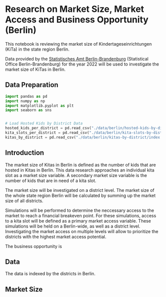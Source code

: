 # Research on Market Size, Market Access and Business Opportunity (Berlin)

This notebook is reviewing the market size of Kindertageseinrichtungen (KiTa) in the state region Berlin.

Data provided by the [Statistisches Amt Berlin-Brandenburg](https://www.statistik-berlin-brandenburg.de/) (Statistical Office Berlin-Brandenburg) for the year 2022 will be used to investigate the market size of KiTas in Berlin.

## Data Preparation

```python
import pandas as pd
import numpy as np
import matplotlib.pyplot as plt
import seaborn as sns


# Load Hosted Kids by District Data
hosted_kids_per_district = pd.read_csv("./data/berlin/hosted-kids-by-district/index.csv", index_col="district")
kita_slots_per_district = pd.read_csv("./data/berlin/kita-slots-by-district/index.csv", index_col="district")
kitas_by_district = pd.read_csv("./data/berlin/kitas-by-district/index.csv", index_col="district")
```

## Introduction

The market size of Kitas in Berlin is defined as the number of kids that are hosted in Kitas in Berlin. This data research approaches an individual kita slot as a market size variable. A secondary market size variable is the number of kids that are in need of a kita slot.

The market size will be investigated on a district level. The market size of the whole state region Berlin will be calculated by summing up the market size of all districts.

Simulations will be performed to determine the neccessary access to the market to reach a financial breakeven point. For these simulations, access to a kita slot will be defined as a primary market access variable. These simulations will be held on a Berlin-wide, as well as a district level. Investigating the market access on multiple levels will allow to prioritize the districts with the highest market access potential.

The business opportunity is

## Data

The data is indexed by the districts in Berlin.

## Market Size
